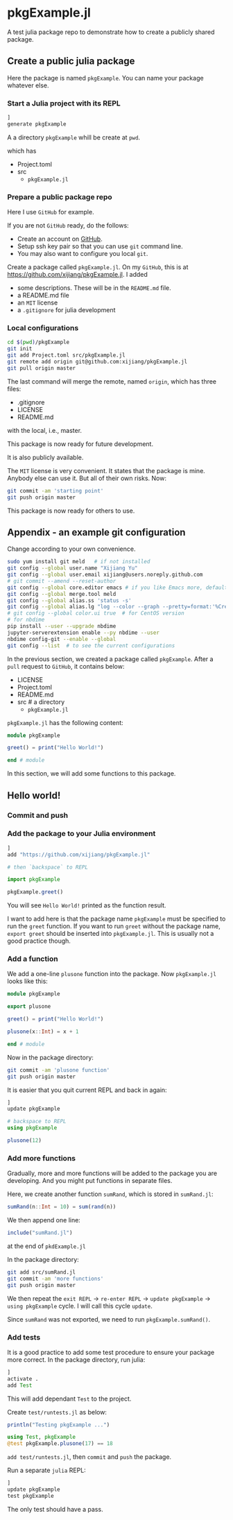 # pkgExample.jl
A test julia package repo to demonstrate how to create a publicly shared package.

## Create a public julia package

Here the package is named `pkgExample`.  You can name your package whatever else.

### Start a Julia project with its REPL

```julia
]
generate pkgExample
```

A a directory `pkgExample` whill be create at `pwd`.

which has
- Project.toml
- src
  - `pkgExample.jl`

### Prepare a public package repo

Here I use `GitHub` for example.

If you are not `GitHub` ready, do the follows:
- Create an account on [GitHub](https://github.com).
- Setup ssh key pair so that you can use `git` command line.
- You may also want to configure you local `git`.

Create a package called `pkgExample.jl`. On my `GitHub`, this is at https://github.com/xijiang/pkgExample.jl. I added 
- some descriptions. These will be in the `README.md` file.
- a README.md file
- an `MIT` license
- a `.gitignore` for julia development

### Local configurations
```bash
cd $(pwd)/pkgExample
git init
git add Project.toml src/pkgExample.jl
git remote add origin git@github.com:xijiang/pkgExample.jl
git pull origin master
```

The last command will merge the remote, named `origin`, which has three files:
- .gitignore
- LICENSE
- README.md

with the local, i.e., master.

This package is now ready for future development.

It is also publicly available. 

The `MIT` license is very convenient. It states that the package is mine. Anybody else can use it. But all of their own risks. Now:

```bash
git commit -am 'starting point'
git push origin master
```

This package is now ready for others to use.

## Appendix - an example git configuration
Change according to your own convenience.

```bash
sudo yum install git meld	# if not installed
git config --global user.name "Xijiang Yu"
git config --global user.email xijiang@users.noreply.github.com
# git commit --amend --reset-author
git config --global core.editor emacs # if you like Emacs more, default vi
git config --global merge.tool meld
git config --global alias.ss 'status -s'
git config --global alias.lg "log --color --graph --pretty=format:'%Cred%h%Creset -%C(yellow)%d%Creset %s %Cgreen(%cr) %C(bold blue)<%an>%Creset' --abbrev-commit --branches"
# git config --global color.ui true  # for CentOS version
# for nbdime
pip install --user --upgrade nbdime
jupyter-serverextension enable --py nbdime --user
nbdime config-git --enable --global
git config --list  # to see the current configurations
```

In the previous section, we created a package called `pkgExample`. After a `pull` request to `GitHub`, it contains below:

- LICENSE
- Project.toml
- README.md
- src # a directory
  - `pkgExample.jl`

`pkgExample.jl` has the following content:
```julia
module pkgExample

greet() = print("Hello World!")

end # module
```

In this section, we will add some functions to this package.

## Hello world!
### Commit and push

### Add the package to your Julia environment
```julia
]
add "https://github.com/xijiang/pkgExample.jl"

# then `backspace` to REPL

import pkgExample

pkgExample.greet()
```

You will see `Hello World!` printed as the function result.

I want to add here is that the package name `pkgExample` must be specified to run the `greet` function. If you want to run `greet` without the package name, `export greet` should be inserted into `pkgExample.jl`. This is usually not a good practice though.

### Add a function

We add a one-line `plusone` function into the package. Now `pkgExample.jl` looks like this:

```julia
module pkgExample

export plusone

greet() = print("Hello World!")

plusone(x::Int) = x + 1

end # module
```

Now in the package directory:
```bash
git commit -am 'plusone function'
git push origin master
```

It is easier that you quit current REPL and back in again:
```julia
]
update pkgExample

# backspace to REPL
using pkgExample

plusone(12)
```

### Add more functions
Gradually, more and more functions will be added to the package you are developing. And you might put functions in separate files.

Here, we create another function `sumRand`, which is stored in `sumRand.jl`:
```julia
sumRand(n::Int = 10) = sum(rand(n))
```

We then append one line:
```julia
include("sumRand.jl")
```

at the end of `pkdExample.jl`

In the package directory:
```bash
git add src/sumRand.jl
git commit -am 'more functions'
git push origin master
```

We then repeat the `exit REPL` $\rightarrow$ `re-enter REPL` $\rightarrow$ `update pkgExample` $\rightarrow$ `using pkgExample` cycle. I will call this cycle `update`.

Since `sumRand` was not exported, we need to run `pkgExample.sumRand()`.

### Add tests
It is a good practice to add some test procedure to ensure your package more correct. In the package directory, run julia:

```julia
]
activate .
add Test
```
This will add dependant `Test` to the project. 

Create `test/runtests.jl` as below:
```julia
println("Testing pkgExample ...")

using Test, pkgExample
@test pkgExample.plusone(17) == 18
```

`add test/runtests.jl`, then `commit` and `push` the package.

Run a separate `julia` REPL:
```julia
]
update pkgExample
test pkgExample
```

The only test should have a pass.

